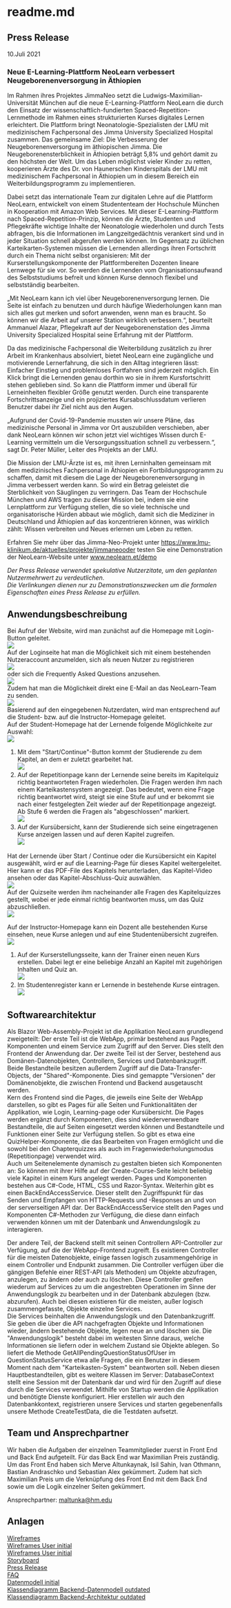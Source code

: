 # readme.md

## Press Release


10.Juli 2021
### Neue E-Learning-Plattform NeoLearn verbessert Neugeborenenversorgung in Äthiopien     

Im Rahmen ihres Projektes JimmaNeo setzt die Ludwigs-Maximilian-Universität München auf die neue E-Learning-Plattform NeoLearn die durch den Einsatz der wissenschaftlich-fundierten Spaced-Repetition-Lernmethode im Rahmen eines strukturierten Kurses digitales Lernen erleichtert. Die Plattform bringt Neonatologie-Spezialisten der LMU mit medizinischem Fachpersonal des Jimma University Specialized Hospital zusammen. Das gemeinsame Ziel: Die Verbesserung der Neugeborenenversorgung im äthiopischen Jimma. Die Neugeborenensterblichkeit in Äthiopien beträgt 5,8% und gehört damit zu den höchsten der Welt. Um das Leben möglichst vieler Kinder zu retten, kooperieren Ärzte des Dr. von Haunerschen Kinderspitals der LMU mit medizinischem Fachpersonal in Äthiopien um in diesem Bereich ein Weiterbildungsprogramm zu implementieren. 

Dabei setzt das internationale Team zur digitalen Lehre auf die Plattform NeoLearn, entwickelt von einem Studententeam der Hochschule München in Kooperation mit Amazon Web Services. Mit dieser E-Learning-Plattform nach Spaced-Repetition-Prinzip, können die Ärzte, Studenten und Pflegekräfte wichtige Inhalte der Neonatologie wiederholen und durch Tests abfragen, bis die Informationen im Langzeitgedächtnis verankert sind und in jeder Situation schnell abgerufen werden können. Im Gegensatz zu üblichen Karteikarten-Systemen müssen die Lernenden allerdings ihren Fortschritt durch ein Thema nicht selbst organisieren: Mit der Kurserstellungskomponente der Plattformbereiten Dozenten lineare Lernwege für sie vor. So werden die Lernenden vom Organisationsaufwand des Selbststudiums befreit und können Kurse dennoch flexibel und selbstständig bearbeiten.  
  
„Mit NeoLearn kann ich viel über Neugeborenenversorgung lernen. Die Seite ist einfach zu benutzen und durch häufige Wiederholungen kann man sich alles gut merken und sofort anwenden, wenn man es braucht. So können wir die Arbeit auf unserer Station wirklich verbessern.“, beurteilt Ammanuel Alazar, Pflegekraft auf der Neugeborenenstation des Jimma University Specialized Hospital seine Erfahrung mit der Plattform.  
   
Da das medizinische Fachpersonal die Weiterbildung zusätzlich zu ihrer Arbeit im Krankenhaus absolviert, bietet NeoLearn eine zugängliche und motivierende Lernerfahrung, die sich in den Alltag integrieren lässt: Einfacher Einstieg und problemloses Fortfahren sind jederzeit möglich. Ein Klick bringt die Lernenden genau dorthin wo sie in ihrem Kursfortschritt stehen geblieben sind. So kann die Plattform immer und überall für Lerneinheiten flexibler Größe genutzt werden. Durch eine transparente Fortschrittsanzeige und ein projiziertes Kursabschlussdatum verlieren Benutzer dabei ihr Ziel nicht aus den Augen.  

„Aufgrund der Covid-19-Pandemie mussten wir unsere Pläne, das medizinische Personal in Jimma vor Ort auszubilden verschieben, aber dank NeoLearn können wir schon jetzt viel wichtiges Wissen durch E-Learning vermitteln um die Versorgungssituation schnell zu verbessern.“, sagt Dr. Peter Müller, Leiter des Projekts an der LMU.  

Die Mission der LMU-Ärzte ist es, mit ihren Lerninhalten gemeinsam mit dem medizinisches Fachpersonal in Äthiopien ein Fortbildungsprogramm zu schaffen, damit mit diesem die Lage der Neugeborenenversorgung in Jimma verbessert werden kann. So wird ein Betrag geleistet die Sterblichkeit von Säuglingen zu verringern. Das Team der Hochschule München und AWS tragen zu dieser Mission bei, indem sie eine Lernplattform zur Verfügung stellen, die so viele technische und organisatorische Hürden abbaut wie möglich, damit sich die Mediziner in Deutschland und Äthiopien auf das konzentrieren können, was wirklich zählt: Wissen verbreiten und Neues erlernen um Leben zu retten.  
 
 Erfahren Sie mehr über das Jimma-Neo-Projekt unter https://www.lmu-klinikum.de/aktuelles/projekte/jimmaneooder testen Sie eine Demonstration der NeoLearn-Website unter www.neolearn.et/demo


*Der Press Release verwendet spekulative Nutzerzitate, um den geplanten Nutzermehrwert zu verdeutlichen.  
Die Verlinkungen dienen nur zu Demonstrationszwecken um die formalen Eigenschaften eines Press Release zu erfüllen.*


## Anwendungsbeschreibung
Bei Aufruf der Website, wird man zunächst auf die Homepage mit Login-Button geleitet.
<br/><img src="/Dokumentation/Screenshots/FirstPage.png"><br/>Auf der Loginseite hat man die Möglichkeit sich mit einem bestehenden Nutzeraccount anzumelden, sich als neuen Nutzer zu registrieren <br/><img src="/Dokumentation/Screenshots/Registration.png"><br/> oder sich die Frequently Asked Questions anzusehen. <br/><img src="/Dokumentation/Screenshots/FAQ.png"><br/>Zudem hat man die Möglichkeit direkt eine E-Mail an das NeoLearn-Team zu senden. <br/><img src="/Dokumentation/Screenshots/Login.png"><br/>Basierend auf den eingegebenen Nutzerdaten, wird man entsprechend auf die Student- bzw. auf die Instructor-Homepage geleitet.  
Auf der Student-Homepage hat der Lernende folgende Möglichkeite zur Auswahl:<br/><img src="/Dokumentation/Screenshots/User-Homepage.png"><br/>
1. Mit dem "Start/Continue"-Button kommt der Studierende zu dem Kapitel, an dem er zuletzt gearbeitet hat.  <br/><img src="/Dokumentation/Screenshots/Learning_Page2.png"><br/>
2. Auf der Repetitionpage kann der Lernende seine bereits im Kapitelquiz richtig beantworteten Fragen wiederholen. Die Fragen werden ihm nach einem Karteikastensystem angezeigt. Das bedeutet, wenn eine Frage richtig beantwortet wird, steigt sie eine Stufe auf und er bekommt sie nach einer festgelegten Zeit wieder auf der Repetitionpage angezeigt. Ab Stufe 6 werden die Fragen als "abgeschlossen" markiert.  <br/><img src="/Dokumentation/Screenshots/Repetition-Page.png"><br/>
3. Auf der Kursübersicht, kann der Studierende sich seine eingetragenen Kurse anzeigen lassen und auf deren Kapitel zugreifen.  <br/><img src="/Dokumentation/Screenshots/All_Courses.png"><br/>

Hat der Lernende über Start / Continue oder die Kursübersicht ein Kapitel ausgewählt, wird er auf die Learning-Page für dieses Kapitel weitergeleitet. Hier kann er das PDF-File des Kapitels herunterladen, das Kapitel-Video ansehen oder das Kapitel-Abschluss-Quiz auswählen. <br/><img src="/Dokumentation/Screenshots/Learning_Page.png"><br/>Auf der Quizseite werden ihm nacheinander alle Fragen des Kapitelquizzes gestellt, wobei er jede einmal richtig beantworten muss, um das Quiz abzuschließen.  <br/><img src="/Dokumentation/Screenshots/Quiz.png"><br/>

Auf der Instructor-Homepage kann ein Dozent alle bestehenden Kurse einsehen, neue Kurse anlegen und auf eine Studentenübersicht zugreifen.  <br/><img src="/Dokumentation/Screenshots/Creator-Homepage.png"><br/>
1. Auf der Kurserstellungsseite, kann der Trainer einen neuen Kurs erstellen. Dabei legt er eine beliebige Anzahl an Kapitel mit zugehörigen Inhalten und Quiz an.  <br/><img src="/Dokumentation/Screenshots/New-Course.png"><br/>
2. Im Studentenregister kann er Lernende in bestehende Kurse eintragen.  <br/><img src="/Dokumentation/Screenshots/All_Courses.png"><br/>
## Softwarearchitektur
Als Blazor Web-Assembly-Projekt ist die Applikation NeoLearn grundlegend zweigeteilt: Der erste Teil ist die WebApp, primär bestehend aus Pages, Komponenten und einem Service zum Zugriff auf den Server. Dies stellt den Frontend der Anwendung dar. Der zweite Teil ist der Server, bestehend aus Domänen-Datenobjekten, Controllern, Services und Datenbankzugriff. Beide Bestandteile besitzen außerdem Zugriff auf die Data-Transfer-Objects, der "Shared"-Komponente. Dies sind gemappte "Versionen" der Domänenobjekte, die zwischen Frontend und Backend ausgetauscht werden.  
Kern des Frontend sind die Pages, die jeweils eine Seite der WebApp darstellen, so gibt es Pages für alle Seiten und Funktionalitäten der Applikation, wie Login, Learning-page oder Kursübersicht. Die Pages werden ergänzt durch Komponenten, dies sind wiederverwendbare Bestandteile, die auf Seiten eingesetzt werden können und Bestandteile und Funktionen einer Seite zur Verfügung stellen. So gibt es etwa eine QuizHelper-Komponente, die das Bearbeiten von Fragen ermöglicht und die sowohl bei den Chapterquizzes als auch im Fragenwiederholungsmodus (Repetitionpage) verwendet wird.  
Auch um Seitenelemente dynamisch zu gestalten bieten sich Komponenten an: So können mit ihrer Hilfe auf der Create-Course-Seite leicht beliebig viele Kapitel in einem Kurs angelegt werden. Pages und Komponenten bestehen aus C#-Code, HTML, CSS und Razor-Syntax. Weiterhin gibt es einen BackEndAccessService. Dieser stellt den Zugriffspunkt für das Senden und Empfangen von HTTP-Requests und -Responses an und von der serverseitigen API dar. Der BackEndAccessService stellt den Pages und Komponenten C#-Methoden zur Verfügung, die diese dann einfach verwenden können um mit der Datenbank und Anwendungslogik zu interagieren.  

Der andere Teil, der Backend stellt mit seinen Controllern API-Controller zur Verfügung, auf die der WebApp-Frontend zugreift. Es existieren Controller für die meisten Datenobjekte, einige fassen logisch zusammengehörige in einem Controller und Endpunkt zusammen. Die Controller verfügen über die gängigen Befehle einer REST-API (als Methoden) um Objekte abzufragen, anzulegen, zu ändern oder auch zu löschen. Diese Controller greifen wiederum auf Services zu um die angestrebten Operationen im Sinne der Anwendungslogik zu bearbeiten und in der Datenbank abzulegen (bzw. abzurufen). Auch bei diesen existieren für die meisten, außer logisch zusammengefasste, Objekte einzelne Services.  
Die Services beinhalten die Anwendungslogik und den Datenbankzugriff. Sie geben die über die API nachgefragten Objekte und Informationen wieder, ändern bestehende Objekte, legen neue an und löschen sie. Die "Anwendungslogik" besteht dabei im weitesten Sinne daraus, welche Informationen sie liefern oder in welchem Zustand sie Objekte ablegen. So liefert die Methode GetAllPendingQuestionStatusOfUser im QuestionStatusService etwa alle Fragen, die ein Benutzer in diesem Moment nach dem "Karteikasten-System" beantworten soll. Neben diesen Hauptbestandteilen, gibt es weitere Klassen im Server: DatabaseContext stellt eine Session mit der Datenbank dar und wird für den Zugriff auf diese durch die Services verwendet. Mithilfe von Startup werden die Applikation und benötigte Dienste konfiguriert. Hier erstellen wir auch den Datenbankkontext, registrieren unsere Services und starten gegebenenfalls unsere Methode CreateTestData, die die Testdaten aufsetzt.
## Team und Ansprechpartner
Wir haben die Aufgaben der einzelnen Teammitglieder zuerst in Front End und Back End aufgeteilt. Für das Back End war Maximilian Preis zuständig.
Um das Front End haben sich Merve Altunkaynak, Isil Sahin, Ivan Othmann, Bastian Andraschko und Sebastian Alex gekümmert. Zudem hat sich Maximilian Preis um die Verknüpfung des Front End mit dem Back End sowie um die Logik einzelner Seiten gekümmert.  

Ansprechpartner: maltunka@hm.edu
## Anlagen

[Wireframes](/Dokumentation/TEAM_E_Wireframes.pdf)  
[Wireframes User initial](/Dokumentation/TEAM_E_Wireframe_User_initial.pdf)  
[Wireframes User initial](/Dokumentation/TEAM_E_Wireframe_Creator_initial.pdf)  
[Storyboard](/Dokumentation/TEAM_E_Storyboard.pdf)  
[Press Release](/Dokumentation/TEAM_E_PR_Version_2.3.pdf)  
[FAQ](/Dokumentation/TEAM_E_FAQ.pdf)  
[Datenmodell initial](/Dokumentation/TEAM_E_Datamodel_initial.pdf)  
[Klassendiagramm Backend-Datenmodell outdated](/Dokumentation/TEAM_E_Datamodel_Classdiagram_outdated.jpeg)  
[Klassendiagramm Backend-Architektur outdated](/Dokumentation/TEAM_E_Datamodel_Architecture_outdated.jpeg)  